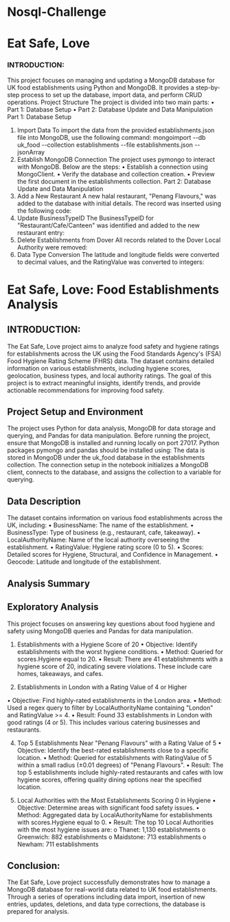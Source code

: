 # Nosql-Challenge
# Eat Safe, Love
### INTRODUCTION:
This project focuses on managing and updating a MongoDB database for UK food establishments using Python and MongoDB. It provides a step-by-step process to set up the database, import data, and perform CRUD operations.
Project Structure
The project is divided into two main parts:
•	Part 1: Database Setup
•	Part 2: Database Update and Data Manipulation
Part 1: Database Setup
1. Import Data
To import the data from the provided establishments.json file into MongoDB, use the following command:
mongoimport --db uk_food --collection establishments --file establishments.json --jsonArray
2. Establish MongoDB Connection
The project uses pymongo to interact with MongoDB. Below are the steps:
•	Establish a connection using MongoClient.
•	Verify the database and collection creation.
•	Preview the first document in the establishments collection.
Part 2: Database Update and Data Manipulation
1. Add a New Restaurant
A new halal restaurant, "Penang Flavours," was added to the database with initial details. The record was inserted using the following code:
2. Update BusinessTypeID
The BusinessTypeID for "Restaurant/Cafe/Canteen" was identified and added to the new restaurant entry:
3. Delete Establishments from Dover
All records related to the Dover Local Authority were removed:
4. Data Type Conversion
The latitude and longitude fields were converted to decimal values, and the RatingValue was converted to integers:


# Eat Safe, Love: Food Establishments Analysis
## INTRODUCTION:
The Eat Safe, Love project aims to analyze food safety and hygiene ratings for establishments across the UK using the Food Standards Agency's (FSA) Food Hygiene Rating Scheme (FHRS) data. The dataset contains detailed information on various establishments, including hygiene scores, geolocation, business types, and local authority ratings. The goal of this project is to extract meaningful insights, identify trends, and provide actionable recommendations for improving food safety.

## Project Setup and Environment
The project uses Python for data analysis, MongoDB for data storage and querying, and Pandas for data manipulation. Before running the project, ensure that MongoDB is installed and running locally on port 27017. Python packages pymongo and pandas should be installed using:
The data is stored in MongoDB under the uk_food database in the establishments collection. The connection setup in the notebook initializes a MongoDB client, connects to the database, and assigns the collection to a variable for querying.


## Data Description
The dataset contains information on various food establishments across the UK, including:
•	BusinessName: The name of the establishment.
•	BusinessType: Type of business (e.g., restaurant, cafe, takeaway).
•	LocalAuthorityName: Name of the local authority overseeing the establishment.
•	RatingValue: Hygiene rating score (0 to 5).
•	Scores: Detailed scores for Hygiene, Structural, and Confidence in Management.
•	Geocode: Latitude and longitude of the establishment.

## Analysis Summary
## Exploratory Analysis
This project focuses on answering key questions about food hygiene and safety using MongoDB queries and Pandas for data manipulation.
1. Establishments with a Hygiene Score of 20
•	Objective: Identify establishments with the worst hygiene conditions.
•	Method: Queried for scores.Hygiene equal to 20.
•	Result: There are 41 establishments with a hygiene score of 20, indicating severe violations. These include care homes, takeaways, and cafes.

3. Establishments in London with a Rating Value of 4 or Higher
   
•	Objective: Find highly-rated establishments in the London area.
•	Method: Used a regex query to filter by LocalAuthorityName containing "London" and RatingValue >= 4.
•	Result: Found 33 establishments in London with good ratings (4 or 5). This includes various catering businesses and restaurants.

4. Top 5 Establishments Near "Penang Flavours" with a Rating Value of 5
•	Objective: Identify the best-rated establishments close to a specific location.
•	Method: Queried for establishments with RatingValue of 5 within a small radius (±0.01 degrees) of "Penang Flavours".
•	Result: The top 5 establishments include highly-rated restaurants and cafes with low hygiene scores, offering quality dining options near the specified location.

6. Local Authorities with the Most Establishments Scoring 0 in Hygiene
•	Objective: Determine areas with significant food safety issues.
•	Method: Aggregated data by LocalAuthorityName for establishments with scores.Hygiene equal to 0.
•	Result: The top 10 Local Authorities with the most hygiene issues are:
o	Thanet: 1,130 establishments
o	Greenwich: 882 establishments
o	Maidstone: 713 establishments
o	Newham: 711 establishments

## Conclusion:
The Eat Safe, Love project successfully demonstrates how to manage a MongoDB database for real-world data related to UK food establishments. Through a series of operations including data import, insertion of new entries, updates, deletions, and data type corrections, the database is prepared for analysis.


